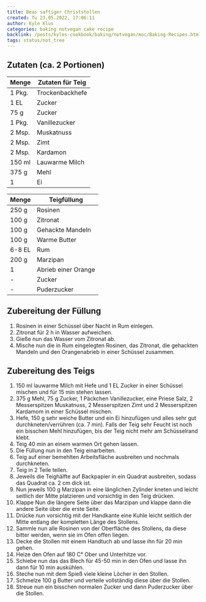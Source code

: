 ```yaml
---
title: Beas saftiger Christstollen
created: Tu 23.05.2022, 17:06:11
author: Kyle Klus
categories: baking notvegan cake recipe
backlink: /posts/kyles-cookbook/baking/notvegan/moc/Baking-Recipes.html
tags: status/not_tree
---
```


## Zutaten (ca. 2 Portionen)

| Menge            | Zutaten für Teig |
| ---------------- | ---------------- |
| 1 Pkg.               | Trockenbackhefe  |
| 1 EL              | Zucker           |
| 75 g              | Zucker           |
| 1 Pkg.               | Vanillezucker    |
| 2 Msp.            | Muskatnuss       |
| 2 Msp.            | Zimt             |
| 2 Msp.            | Kardamon         |
| 150 ml            | Lauwarme Milch   |
| 375 g              | Mehl             |
| 1                | Ei               |

| Menge            | Teigfüllung   |
| ---------------- | ------------------- |
| 250 g             | Rosinen             |
| 100 g             | Zitronat            |
| 100 g             | Gehackte Mandeln    |
| 100 g             | Warme Butter        |
| 6-8 EL            | Rum                 |
| 200 g             | Marzipan            |
| 1                | Abrieb einer Orange |
| -                | Zucker              |
| -                | Puderzucker         |

## Zubereitung der Füllung

1. Rosinen in einer Schüssel über Nacht in Rum einlegen.
2. Zitronat für 2 h in Wasser aufweichen.
3. Gieße nun das Wasser vom Zitronat ab.
4. Mische nun die in Rum eingelegten Rosinen, das Zitronat, die gehackten Mandeln und den Orangenabrieb in einer Schüssel zusammen.

## Zubereitung des Teigs

1. 150 ml lauwarme Milch mit Hefe und 1 EL Zucker in einer Schüssel mischen und für 15 min stehen lassen.
2. 375 g Mehl, 75 g Zucker, 1 Päckchen Vanillezucker, eine Priese Salz, 2 Messerspitzen Muskatnuss, 2 Messerspitzen Zimt und 2 Messerspitzen Kardamom in einer Schüssel mischen.
3. Hefe, 150 g sehr weiche Butter und ein Ei hinzufügen und alles sehr gut durchkneten/verrühren (ca. 7 min). Falls der Teig sehr Feucht ist noch ein bisschen Mehl hinzufügen, bis der Teig nicht mehr am Schüsselrand klebt.
4. Teig 40 min an einem warmen Ort gehen lassen.
5. Die Füllung nun in den Teig einarbeiten.
6. Teig auf einer bemehlten Arbeitsfläche ausbreiten und nochmals durchkneten.
7. Teig in 2 Teile teilen.
8. Jeweils die Teighälfte auf Backpapier in ein Quadrat ausbreiten, sodass das Quadrat ca. 2 cm dick ist.
9. Nun jeweils 100 g Marzipan in eine länglichen Zylinder kneten und leicht seitlich der Mitte platzieren und vorsichtig in den Teig drücken.
10. Klappe Nun die längere Seite über das Marzipan und klappe dann die andere Seite über die erste Seite.
11. Drücke nun vorsichtig mit der Handkante eine Kuhle leicht seitlich der Mitte entlang der kompletten Länge des Stollens.
12. Sammle nun alle Rosinen von der Oberfläche des Stollens, da diese bitter werden, wenn sie im Ofen offen liegen.
13. Decke die Stollen mit einem Handtuch ab und lasse ihn für 20 min gehen.
14. Heize den Ofen auf 180 C° Ober und Unterhitze vor.
15. Schiebe nun das das Blech für 45-50 min in den Ofen und lasse ihn dann für 10 min auskühlen.
16. Steche nun mit dem Spieß viele kleine Löcher in den Stollen.
17. Schmelze 100 g Butter und verteile vollständig diese über die Stollen.
18. Streue nun ein bisschen normalen Zucker und dann Puderzucker über die Stollen.
